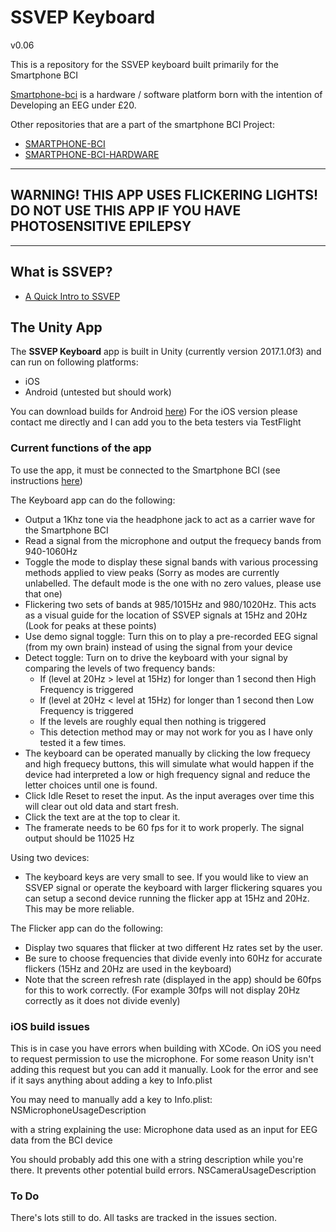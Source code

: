 # SSVEP Keyboard
v0.06

This is a repository for the SSVEP keyboard built primarily for the Smartphone BCI

[Smartphone-bci](https://jmanart.github.io/smartphone-bci-hardware) is a hardware / software platform born with the intention of Developing an EEG under £20.

Other repositories that are a part of the smartphone BCI Project:

* [SMARTPHONE-BCI](https://github.com/icibici/Android-diagnostic-app)
* [SMARTPHONE-BCI-HARDWARE](https://github.com/icibici/smartphone-bci-hardware)

---------------------------------------------------------------------------------------------------------------------------------------------------------

**WARNING! THIS APP USES FLICKERING LIGHTS! DO NOT USE THIS APP IF YOU HAVE PHOTOSENSITIVE EPILEPSY**
---------------------------------------------------------------------------------------------------

---------------------------------------------------------------------------------------------------------------------------------------------------------

## What is SSVEP?

- [A Quick Intro to SSVEP](http://synaptitude.me/blog/a-quick-intro-to-ssvep-steady-state-visually-evoked-potential/)

## The Unity App

The **SSVEP Keyboard** app is built in Unity (currently version 2017.1.0f3) and can run on following platforms:

- iOS
- Android (untested but should work)

You can download builds for Android [here](https://drive.google.com/drive/folders/0B4W4Pn0tIMBXbGUtdmJCMW02dk0?usp=sharing))
For the iOS version please contact me directly and I can add you to the beta testers via TestFlight

### Current functions of the app

To use the app, it must be connected to the Smartphone BCI (see instructions [here](https://jmanart.github.io/smartphone-bci-hardware))

The Keyboard app can do the following:

- Output a 1Khz tone via the headphone jack to act as a carrier wave for the Smartphone BCI
- Read a signal from the microphone and output the frequecy bands from 940-1060Hz
- Toggle the mode to display these signal bands with various processing methods applied to view peaks (Sorry as modes are currently unlabelled. The default mode is the one with no zero values, please use that one)
- Flickering two sets of bands at 985/1015Hz and 980/1020Hz. This acts as a visual guide for the location of SSVEP signals at 15Hz and 20Hz (Look for peaks at these points)
- Use demo signal toggle: Turn this on to play a pre-recorded EEG signal (from my own brain) instead of using the signal from your device
- Detect toggle: Turn on to drive the keyboard with your signal by comparing the levels of two frequency bands:
  - If (level at 20Hz > level at 15Hz) for longer than 1 second then High Frequency is triggered
  - If (level at 20Hz < level at 15Hz) for longer than 1 second then Low Frequency is triggered
  - If the levels are roughly equal then nothing is triggered
  - This detection method may or may not work for you as I have only tested it a few times.
- The keyboard can be operated manually by clicking the low frequecy and high frequecy buttons, this will simulate what would happen if the device had interpreted a low or high frequency signal and reduce the letter choices until one is found.
- Click Idle Reset to reset the input. As the input averages over time this will clear out old data and start fresh.
- Click the text are at the top to clear it.
- The framerate needs to be 60 fps for it to work properly. The signal output should be 11025 Hz

Using two devices:

- The keyboard keys are very small to see. If you would like to view an SSVEP signal or operate the keyboard with larger flickering squares you can setup a second device running the flicker app at 15Hz and 20Hz. This may be more reliable.

The Flicker app can do the following:

- Display two squares that flicker at two different Hz rates set by the user.
- Be sure to choose frequencies that divide evenly into 60Hz for accurate flickers (15Hz and 20Hz are used in the keyboard)
- Note that the screen refresh rate (displayed in the app) should be 60fps for this to work correctly. (For example 30fps will not display 20Hz correctly as it does not divide evenly)

### iOS build issues
This is in case you have errors when building with XCode. On iOS you need to request permission to use the microphone. For some reason Unity isn't adding this request but you can add it manually. Look for the error and see if it says anything about adding a key to Info.plist

You may need to manually add a key to Info.plist:
NSMicrophoneUsageDescription

with a string explaining the use:
Microphone data used as an input for EEG data from the BCI device

You should probably add this one with a string description while you're there. It prevents other potential build errors.
NSCameraUsageDescription

### To Do

There's lots still to do. All tasks are tracked in the issues section.